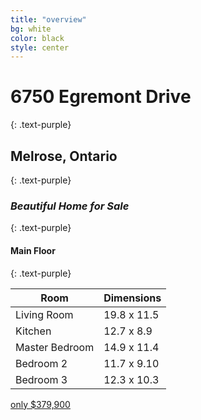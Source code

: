 ```yaml
---
title: "overview"
bg: white
color: black
style: center
---
```


# 6750 Egremont Drive
{: .text-purple}

## Melrose, Ontario
{: .text-purple}

### *Beautiful Home for Sale*
{: .text-purple}

<span class="fa-stack subtlecircle" style="font-size:100px; background:rgba(255,166,0,0.1)">
  <i class="fa fa-circle fa-stack-2x text-white"></i>
  <i class="fa fa-home fa-stack-1x text-orange"></i>
</span>


#### Main Floor
{: .text-purple}
<table>
  <thead>
    <tr>
      <th>Room</th>
      <th>Dimensions</th>
    </tr>
  </thead>
  <tbody>
    <tr>
      <td data-label="Room">Living Room</td>
      <td data-label="Dimensions">19.8 x 11.5</td>
    </tr>
    <tr>
      <td data-label="Room">Kitchen</td>
      <td data-label="Dimensions">12.7 x 8.9</td>
    </tr>
    <tr>
      <td data-label="Room">Master Bedroom</td>
      <td data-label="Dimensions">14.9 x 11.4</td>
    </tr>
    <tr>
      <td data-label="Room">Bedroom 2</td>
       <td data-label="Dimensions">11.7 x 9.10</td>
    </tr>
    <tr>
      <td data-label="Room">Bedroom 3</td>
      <td data-label="Dimensions">12.3 x 10.3</td>
    </tr>
  </tbody>
</table>


<span id="forkongithub">
  <a href="{{ site.source_link }}" class="bg-blue">
    only $379,900
  </a>
</span>
